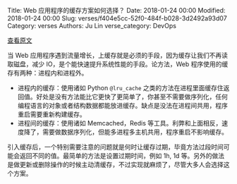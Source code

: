 Title: Web 应用程序的缓存方案如何选择？
Date: 2018-01-24 00:00
Modified: 2018-01-24 00:00
Slug: verses/f404e5cc-52f0-484f-b028-3d2492a93d07
Category: verses
Authors: Ju Lin
verse_category: DevOps

[查看原文](https://www.codementor.io/meysamsamanpour/caching-in-web-applications-fz1gzizpa)

当 Web 应用程序遇到流量增长，上缓存就是必须的手段，因为缓存让我们不再读取磁盘，减少 IO，是个能快速提升系统性能的手段。论方法，Web 程序使用的缓存有两种：进程内和进程外。

* 进程内的缓存：使用诸如 Python `@lru_cache` 之类的方法在进程里面缓存住返回值。好处是没有方法能比它更快了更简单了，你甚至不需要做序列化，任何编程语言的对象或者结构数据都能放进缓存。缺点是没法在进程间共用，程序重启需要重新构建缓存。
* 进程间的缓存：使用诸如 Memcached，Redis 等工具。利弊和上面相反，速度降了，需要做数据序列化，但能多进程多主机共用，程序重启不影响缓存。

引入缓存后，一个特别需要注意的问题就是何时让缓存过期，毕竟方法过段时间可能会返回不同的值。最简单的方法是设置过期时间，例如 1h, 1d 等。另外的做法是做更新或删除操作的时候主动清缓存，不过实现就麻烦了，尽管大多人会选择这个方案。